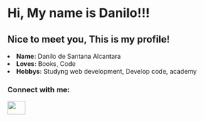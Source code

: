 # Hi, My name is Danilo!!! 
##  Nice to meet you, This is my profile!

<body>
  <div>
<li>
 <b>Name:</b> Danilo de Santana Alcantara 
</li>
<li>
<b>Loves:</b> Books, Code
</li>

<li>
<b>Hobbys:</b> Studyng web development, Develop code, academy
</li>

  </div>
      <h3 align="left">Connect with me:</h3>
<p align="left">
<a href="https://www.linkedin.com/in/danilo-alcantara-096094210/" target="blank"><img align="center" src="https://cdn.jsdelivr.net/npm/simple-icons@3.0.1/icons/linkedin.svg" alt="" height="30" width="40" /></a>
</p>
</body>
